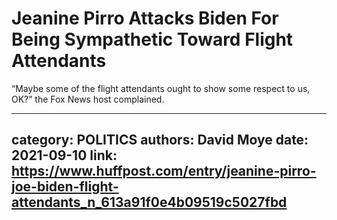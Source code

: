 # Jeanine Pirro Attacks Biden For Being Sympathetic Toward Flight Attendants

“Maybe some of the flight attendants ought to show some respect to us, OK?” the Fox News host complained.

---
category: POLITICS
authors: David Moye
date: 2021-09-10
link: https://www.huffpost.com/entry/jeanine-pirro-joe-biden-flight-attendants_n_613a91f0e4b09519c5027fbd
---
